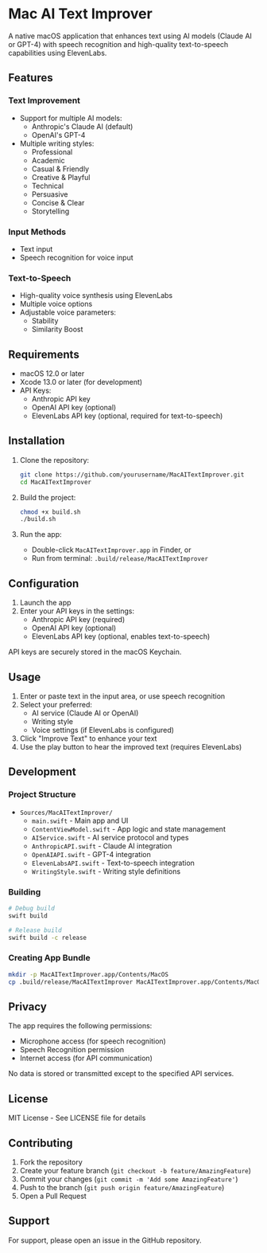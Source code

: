 # Mac AI Text Improver

A native macOS application that enhances text using AI models (Claude AI or GPT-4) with speech recognition and high-quality text-to-speech capabilities using ElevenLabs.

## Features

### Text Improvement
- Support for multiple AI models:
  - Anthropic's Claude AI (default)
  - OpenAI's GPT-4
- Multiple writing styles:
  - Professional
  - Academic
  - Casual & Friendly
  - Creative & Playful
  - Technical
  - Persuasive
  - Concise & Clear
  - Storytelling

### Input Methods
- Text input
- Speech recognition for voice input

### Text-to-Speech
- High-quality voice synthesis using ElevenLabs
- Multiple voice options
- Adjustable voice parameters:
  - Stability
  - Similarity Boost

## Requirements

- macOS 12.0 or later
- Xcode 13.0 or later (for development)
- API Keys:
  - Anthropic API key
  - OpenAI API key (optional)
  - ElevenLabs API key (optional, required for text-to-speech)

## Installation

1. Clone the repository:
   ```bash
   git clone https://github.com/yourusername/MacAITextImprover.git
   cd MacAITextImprover
   ```

2. Build the project:
   ```bash
   chmod +x build.sh
   ./build.sh
   ```

3. Run the app:
   - Double-click `MacAITextImprover.app` in Finder, or
   - Run from terminal: `.build/release/MacAITextImprover`

## Configuration

1. Launch the app
2. Enter your API keys in the settings:
   - Anthropic API key (required)
   - OpenAI API key (optional)
   - ElevenLabs API key (optional, enables text-to-speech)

API keys are securely stored in the macOS Keychain.

## Usage

1. Enter or paste text in the input area, or use speech recognition
2. Select your preferred:
   - AI service (Claude AI or OpenAI)
   - Writing style
   - Voice settings (if ElevenLabs is configured)
3. Click "Improve Text" to enhance your text
4. Use the play button to hear the improved text (requires ElevenLabs)

## Development

### Project Structure

- `Sources/MacAITextImprover/`
  - `main.swift` - Main app and UI
  - `ContentViewModel.swift` - App logic and state management
  - `AIService.swift` - AI service protocol and types
  - `AnthropicAPI.swift` - Claude AI integration
  - `OpenAIAPI.swift` - GPT-4 integration
  - `ElevenLabsAPI.swift` - Text-to-speech integration
  - `WritingStyle.swift` - Writing style definitions

### Building

```bash
# Debug build
swift build

# Release build
swift build -c release
```

### Creating App Bundle

```bash
mkdir -p MacAITextImprover.app/Contents/MacOS
cp .build/release/MacAITextImprover MacAITextImprover.app/Contents/MacOS/
```

## Privacy

The app requires the following permissions:
- Microphone access (for speech recognition)
- Speech Recognition permission
- Internet access (for API communication)

No data is stored or transmitted except to the specified API services.

## License

MIT License - See LICENSE file for details

## Contributing

1. Fork the repository
2. Create your feature branch (`git checkout -b feature/AmazingFeature`)
3. Commit your changes (`git commit -m 'Add some AmazingFeature'`)
4. Push to the branch (`git push origin feature/AmazingFeature`)
5. Open a Pull Request

## Support

For support, please open an issue in the GitHub repository. 